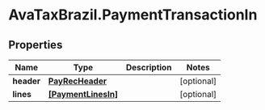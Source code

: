 # AvaTaxBrazil.PaymentTransactionIn

## Properties
Name | Type | Description | Notes
------------ | ------------- | ------------- | -------------
**header** | [**PayRecHeader**](PayRecHeader.md) |  | [optional] 
**lines** | [**[PaymentLinesIn]**](PaymentLinesIn.md) |  | [optional] 


